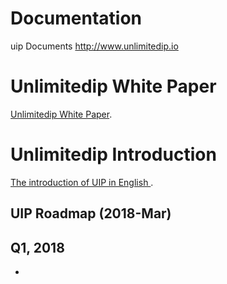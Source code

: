# Documentation
uip Documents http://www.unlimitedip.io


# Unlimitedip  White Paper
[Unlimitedip  White Paper](https://github.com/linkentertainments/Documentation/blob/master/UIP_Whitepaper_v5.1.pdf).


# Unlimitedip  Introduction
[ The  introduction  of  UIP  in English  ](https://github.com/linkentertainments/Documentation/blob/master/The%20%20introduction%20%20of%20%20UIP%20%20in%20English%20%20..docx).  






## UIP Roadmap (2018-Mar)
## Q1, 2018
- 



